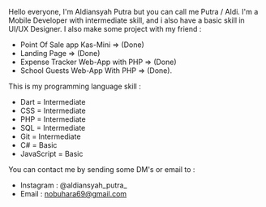Hello everyone, I'm Aldiansyah Putra but you can call me Putra / Aldi.
I'm a Mobile Developer with intermediate skill, and i also have a basic skill in UI/UX Designer.
I also make some project with my friend :

- Point Of Sale app Kas-Mini                            => (Done)
- Landing Page                         => (Done)
- Expense Tracker Web-App with PHP     => (Done)
- School Guests Web-App With PHP       => (Done).

This is my programming language skill :
- Dart       =   Intermediate
- CSS        =   Intermediate
- PHP        =   Intermediate
- SQL        =   Intermediate
- Git        =   Intermediate
- C#         =   Basic
- JavaScript =   Basic

You can contact me by sending some DM's or email to :
- Instagram   : @aldiansyah_putra_
- Email       : nobuhara69@gmail.com
<!---
putra2078/putra2078 is a ✨ special ✨ repository because its `README.md` (this file) appears on your GitHub profile.
You can click the Preview link to take a look at your changes.
--->
